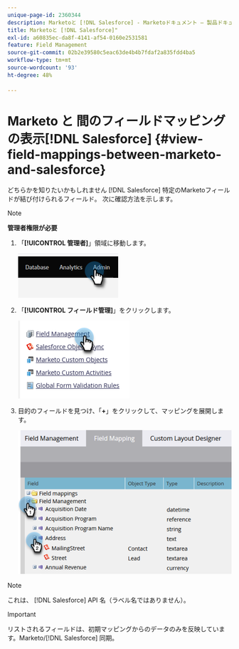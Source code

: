 ```yaml
---
unique-page-id: 2360344
description: Marketoと [!DNL Salesforce] - Marketoドキュメント — 製品ドキュメント»
title: Marketoと [!DNL Salesforce]"
exl-id: a60835ec-da8f-4141-af54-0160e2531581
feature: Field Management
source-git-commit: 02b2e39580c5eac63de4b4b7fdaf2a835fdd4ba5
workflow-type: tm+mt
source-wordcount: '93'
ht-degree: 48%

---
```


# Marketo と 間のフィールドマッピングの表示[!DNL Salesforce] {#view-field-mappings-between-marketo-and-salesforce}

どちらかを知りたいかもしれません [!DNL Salesforce] 特定のMarketoフィールドが結び付けられるフィールド。 次に確認方法を示します。

>[!NOTE]
>
>**管理者権限が必要**

1. 「**[!UICONTROL 管理者]**」領域に移動します。

   ![](assets/view-field-mappings-between-marketo-and-salesforce-1.png)

1. 「**[!UICONTROL フィールド管理]**」をクリックします。

   ![](assets/view-field-mappings-between-marketo-and-salesforce-2.png)

1. 目的のフィールドを見つけ、「**+**」をクリックして、マッピングを展開します。

   ![](assets/view-field-mappings-between-marketo-and-salesforce-3.png)

>[!NOTE]
>
>これは、 [!DNL Salesforce] API 名（ラベル名ではありません）。

>[!IMPORTANT]
>
>リストされるフィールドは、初期マッピングからのデータのみを反映しています。Marketo/[!DNL Salesforce] 同期。
